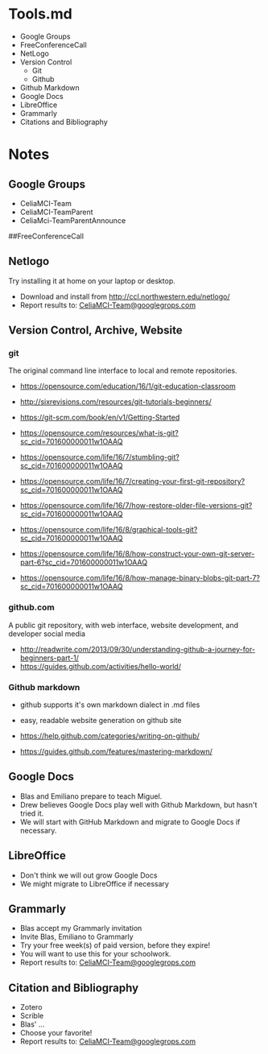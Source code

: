 # Tools.md
* Google Groups
* FreeConferenceCall
* NetLogo
* Version Control
  * Git
  * Github
* Github Markdown
* Google Docs
* LibreOffice
* Grammarly
* Citations and Bibliography

# Notes

## Google Groups
* CeliaMCI-Team
* CeliaMCI-TeamParent
* CeliaMci-TeamParentAnnounce

##FreeConferenceCall

## Netlogo
Try installing it at home on your laptop or desktop. 

* Download and install from http://ccl.northwestern.edu/netlogo/
* Report results to: CeliaMCI-Team@googlegrops.com

## Version Control, Archive, Website
### git
The original command line interface to local and remote repositories.
* https://opensource.com/education/16/1/git-education-classroom

* http://sixrevisions.com/resources/git-tutorials-beginners/
* https://git-scm.com/book/en/v1/Getting-Started

* https://opensource.com/resources/what-is-git?sc_cid=701600000011w1OAAQ
* https://opensource.com/life/16/7/stumbling-git?sc_cid=701600000011w1OAAQ
* https://opensource.com/life/16/7/creating-your-first-git-repository?sc_cid=701600000011w1OAAQ
* https://opensource.com/life/16/7/how-restore-older-file-versions-git?sc_cid=701600000011w1OAAQ
* https://opensource.com/life/16/8/graphical-tools-git?sc_cid=701600000011w1OAAQ
* https://opensource.com/life/16/8/how-construct-your-own-git-server-part-6?sc_cid=701600000011w1OAAQ
* https://opensource.com/life/16/8/how-manage-binary-blobs-git-part-7?sc_cid=701600000011w1OAAQ

### github.com
A public git repository, with web interface, website development, and developer social media
* http://readwrite.com/2013/09/30/understanding-github-a-journey-for-beginners-part-1/
* https://guides.github.com/activities/hello-world/

### Github markdown
* github supports it's own markdown dialect in .md files
* easy, readable website generation on github site

* https://help.github.com/categories/writing-on-github/
* https://guides.github.com/features/mastering-markdown/

## Google Docs
* Blas and Emiliano prepare to teach Miguel.
* Drew believes Google Docs play well with Github Markdown, but hasn't tried it.
* We will start with GitHub Markdown and migrate to Google Docs if necessary.

## LibreOffice
* Don't think we will out grow Google Docs
* We might migrate to LibreOffice if necessary

## Grammarly
* Blas accept my Grammarly invitation 
* Invite Blas, Emiliano to Grammarly
* Try your free week(s) of paid version, before they expire!  
* You will want to use this for your schoolwork.
* Report results to: CeliaMCI-Team@googlegrops.com

## Citation and Bibliography
* Zotero
* Scrible
* Blas' ...
* Choose your favorite!
* Report results to: CeliaMCI-Team@googlegrops.com

